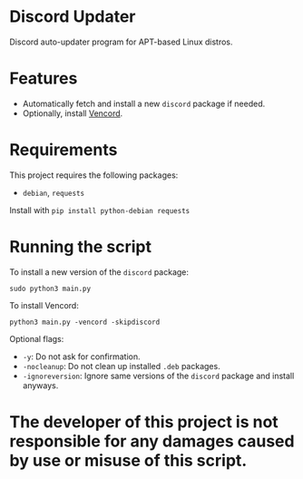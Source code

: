 # Discord Updater
Discord auto-updater program for APT-based Linux distros.

# Features
- Automatically fetch and install a new `discord` package if needed.
- Optionally, install [Vencord](https://vencord.dev).

# Requirements
This project requires the following packages:
- `debian`, `requests`

Install with `pip install python-debian requests`

# Running the script
To install a new version of the `discord` package:

`sudo python3 main.py`

To install Vencord:

`python3 main.py -vencord -skipdiscord`

Optional flags:
- `-y`: Do not ask for confirmation.
- `-nocleanup`: Do not clean up installed `.deb` packages.
- `-ignoreversion`: Ignore same versions of the `discord` package and install anyways.

# The developer of this project is not responsible for any damages caused by use or misuse of this script.
